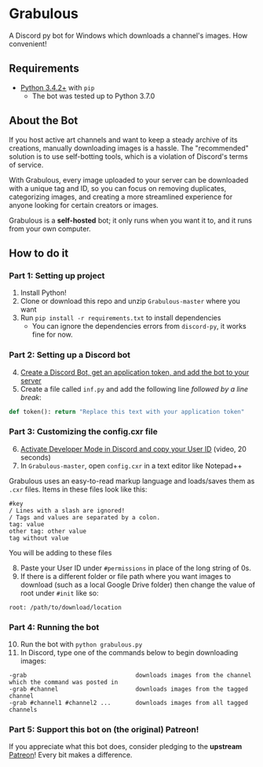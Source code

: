 # Grabulous
A Discord py bot for Windows which downloads a channel's images. How convenient!

## Requirements

* [Python 3.4.2+](https://www.python.org/downloads/) with `pip`
    * The bot was tested up to Python 3.7.0

## About the Bot

If you host active art channels and want to keep a steady archive of its creations, manually downloading images is a hassle. The "recommended" solution is to use self-botting tools, which is a violation of Discord's terms of service.

With Grabulous, every image uploaded to your server can be downloaded with a unique tag and ID, so you can focus on removing duplicates, categorizing images, and creating a more streamlined experience for anyone looking for certain creators or images.

Grabulous is a **self-hosted** bot; it only runs when you want it to, and it runs from your own computer.

## How to do it

### Part 1: Setting up project
1. Install Python!
2. Clone or download this repo and unzip `Grabulous-master` where you want
3. Run `pip install -r requirements.txt` to install dependencies
    * You can ignore the dependencies errors from `discord-py`, it works fine for now.

### Part 2: Setting up a Discord bot
4. [Create a Discord Bot, get an application token, and add the bot to your server](https://github.com/reactiflux/discord-irc/wiki/Creating-a-discord-bot-&-getting-a-token)
5. Create a file called `inf.py` and add the following line *followed by a line break*:
```python
def token(): return "Replace this text with your application token"
```

### Part 3: Customizing the config.cxr file
6. [Activate Developer Mode in Discord and copy your User ID](https://youtu.be/fqAwlX0c_Vc?t=6) (video, 20 seconds)
7. In `Grabulous-master`, open `config.cxr` in a text editor like Notepad++

Grabulous uses an easy-to-read markup language and loads/saves them as `.cxr` files. Items in these files look like this:
```
#key
/ Lines with a slash are ignored!
/ Tags and values are separated by a colon.
tag: value
other tag: other value
tag without value
```

You will be adding to these files

8. Paste your User ID under `#permissions` in place of the long string of 0s.
9. If there is a different folder or file path where you want images to download (such as a local Google Drive folder) then change the value of root under `#init` like so:
```
root: /path/to/download/location
```

### Part 4: Running the bot
10. Run the bot with `python grabulous.py`
11. In Discord, type one of the commands below to begin downloading images:
```
-grab                               downloads images from the channel which the command was posted in
-grab #channel                      downloads images from the tagged channel
-grab #channel1 #channel2 ...       downloads images from all tagged channels
```

### Part 5: Support this bot on (the original) Patreon!

If you appreciate what this bot does, consider pledging to the __upstream__ [Patreon](https://www.patreon.com/complexor)! Every bit makes a difference.
